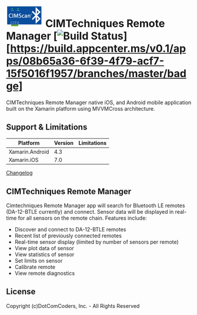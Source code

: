 # <img src="icon_small.png" /> CIMTechniques Remote Manager [![Build Status](https://www.bitrise.io/app/f3900028536998b1/status.svg?token=x3ZmH1Vdj3tqylUfgwpQGw)] [https://build.appcenter.ms/v0.1/apps/08b65a36-6f39-4f79-acf7-15f5016f1957/branches/master/badge]

CIMTechniques Remote Manager native iOS, and Android mobile application built on the Xamarin platform using MVVMCross architecture.  

## Support & Limitations

| Platform  | Version | Limitations |
| ------------- | ----------- | ----------- |
| Xamarin.Android | 4.3 |  |
| Xamarin.iOS     | 7.0 |  |

[Changelog](docs/changelog.md)

## CIMTechniques Remote Manager

Cimtechniques Remote Manager app will search for Bluetooth LE remotes (DA-12-BTLE currently) and connect.  Sensor data will be displayed in real-time for all sensors on the remote chain. Features include:

- Discover and connect to DA-12-BTLE remotes
- Recent list of previously connected remotes
- Real-time sensor display (limited by number of sensors per remote)
- View plot data of sensor
- View statistics of sensor
- Set limits on sensor
- Calibrate remote
- View remote diagnostics

## License
Copyright (c)DotComCoders, Inc. - All Rights Reserved






